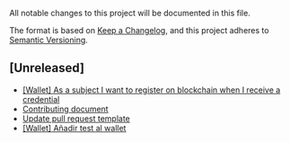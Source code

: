 All notable changes to this project will be documented in this file.

The format is based on [Keep a Changelog](https://keepachangelog.com/en/1.0.0/),
and this project adheres to [Semantic Versioning](https://semver.org/spec/v2.0.0.html).

## [Unreleased]

- [[Wallet] As a subject I want to register on blockchain when I receive a credential](https://wealize.atlassian.net/browse/AL-51)
- [Contributing document]()
- [Update pull request template]()
- [[Wallet] Añadir test al wallet](https://wealize.atlassian.net/browse/AL-44)
